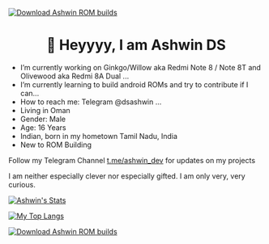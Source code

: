 <a href="https://sourceforge.net/projects/ashwin-rom-builds/files/latest/download"><img alt="Download Ashwin ROM builds" src="https://img.shields.io/sourceforge/dt/ashwin-rom-builds.svg" ></a>

<h1 align="center">👋 Heyyyy, I am Ashwin DS</h1>

- I’m currently working on Ginkgo/Willow aka Redmi Note 8 / Note 8T and Olivewood aka Redmi 8A Dual ...
- I’m currently learning to build android ROMs and try to contribute if I can...
- How to reach me: Telegram @dsashwin  ...
- Living in Oman
- Gender: Male
- Age: 16 Years
- Indian, born in my hometown Tamil Nadu, India
- New to ROM Building

Follow my Telegram Channel [t.me/ashwin_dev](https://t.me/ashwin_dev) for updates on my projects

I am neither especially clever nor especially gifted. I am only very, very curious.



[![Ashwin's Stats](https://github-readme-stats.vercel.app/api?username=geek0609&theme=dark)](https://github.com/anuraghazra/github-readme-stats)

[![My Top Langs](https://github-readme-stats.vercel.app/api/top-langs/?username=geek0609&theme=dark)](https://github.com/anuraghazra/github-readme-stats)


<a href="https://sourceforge.net/p/ashwin-rom-builds/"><img alt="Download Ashwin ROM builds" src="https://sourceforge.net/sflogo.php?type=11&group_id=3364292" ></a>

